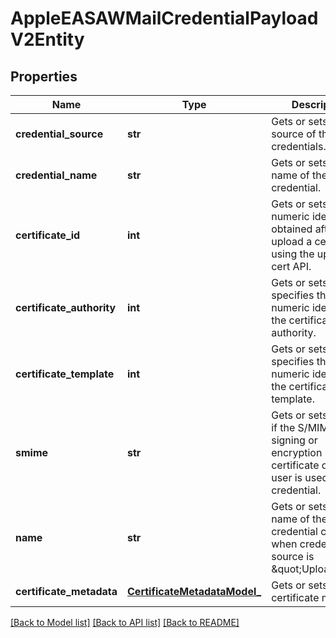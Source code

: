 # AppleEASAWMailCredentialPayloadV2Entity

## Properties
Name | Type | Description | Notes
------------ | ------------- | ------------- | -------------
**credential_source** | **str** | Gets or sets the source of the credentials. | [optional] 
**credential_name** | **str** | Gets or sets the name of the credential. | [optional] 
**certificate_id** | **int** | Gets or sets unique numeric identifier obtained after upload a certificate using the upload cert API. | [optional] 
**certificate_authority** | **int** | Gets or sets specifies the unique numeric identifier of the certificate authority. | [optional] 
**certificate_template** | **int** | Gets or sets specifies the numeric identifier of the certificate template. | [optional] 
**smime** | **str** | Gets or sets species if the S/MIME signing or encryption certificate of the user is used as a credential. | [optional] 
**name** | **str** | Gets or sets desired name of the credential chosen when credential source is \&quot;Upload\&quot;. | [optional] 
**certificate_metadata** | [**CertificateMetadataModel_**](CertificateMetadataModel_.md) | Gets or sets certificate metadata. | [optional] 

[[Back to Model list]](../README.md#documentation-for-models) [[Back to API list]](../README.md#documentation-for-api-endpoints) [[Back to README]](../README.md)


